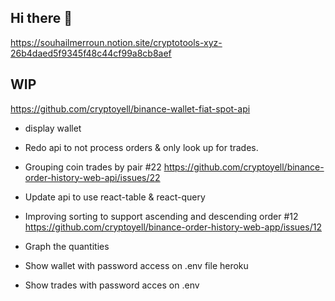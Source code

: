## Hi there 👋

https://souhailmerroun.notion.site/cryptotools-xyz-26b4daed5f9345f48c44cf99a8cb8aef

## WIP

https://github.com/cryptoyell/binance-wallet-fiat-spot-api
- display wallet

- Redo api to not process orders & only look up for trades. 
- Grouping coin trades by pair #22 https://github.com/cryptoyell/binance-order-history-web-api/issues/22

- Update api to use react-table & react-query
- Improving sorting to support ascending and descending order #12 https://github.com/cryptoyell/binance-order-history-web-app/issues/12

- Graph the quantities 

- Show wallet with password access on .env file heroku

- Show trades with password acces on .env
